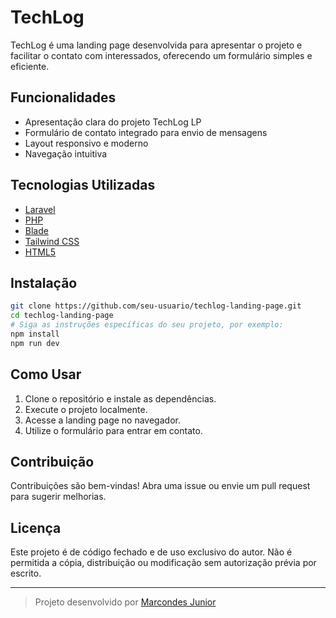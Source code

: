 # TechLog

TechLog é uma landing page desenvolvida para apresentar o projeto e facilitar o contato com interessados, oferecendo um formulário simples e eficiente.

## Funcionalidades

- Apresentação clara do projeto TechLog LP
- Formulário de contato integrado para envio de mensagens
- Layout responsivo e moderno
- Navegação intuitiva

## Tecnologias Utilizadas

- [Laravel](https://laravel.com/)
- [PHP](https://www.php.net/)
- [Blade](https://laravel.com/docs/10.x/blade)
- [Tailwind CSS](https://tailwindcss.com/)
- [HTML5](https://developer.mozilla.org/docs/Web/HTML)

## Instalação

```bash
git clone https://github.com/seu-usuario/techlog-landing-page.git
cd techlog-landing-page
# Siga as instruções específicas do seu projeto, por exemplo:
npm install
npm run dev
```

## Como Usar

1. Clone o repositório e instale as dependências.
2. Execute o projeto localmente.
3. Acesse a landing page no navegador.
4. Utilize o formulário para entrar em contato.

## Contribuição

Contribuições são bem-vindas! Abra uma issue ou envie um pull request para sugerir melhorias.

## Licença

Este projeto é de código fechado e de uso exclusivo do autor. Não é permitida a cópia, distribuição ou modificação sem autorização prévia por escrito.

---

> Projeto desenvolvido por [Marcondes Junior](https://github.com/MarcondesJrVAT)